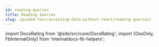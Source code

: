 ```yaml
---
id: reading-queries
title: Reading Queries
slug: /guided-tour/accessing-data-without-react/reading-queries/
---
```


import DocsRating from '@site/src/core/DocsRating';
import {OssOnly, FbInternalOnly} from 'internaldocs-fb-helpers';



<DocsRating />
